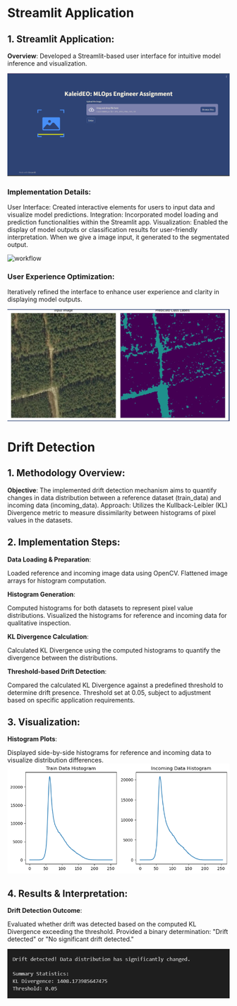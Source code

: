 # Streamlit Application 

## 1. Streamlit Application:

**Overview**: Developed a Streamlit-based user interface for intuitive model inference and visualization.

![Front page](images/Streamlit%20front%20page.png)

### Implementation Details:

User Interface: Created interactive elements for users to input data and visualize model predictions.
Integration: Incorporated model loading and prediction functionalities within the Streamlit app.
Visualization: Enabled the display of model outputs or classification results for user-friendly interpretation.
When we give a image input, it generated to the segmentated output. 

![workflow](images/woking.gif)

### User Experience Optimization:
Iteratively refined the interface to enhance user experience and clarity in displaying model outputs.

![output](images/output.png)


# Drift Detection 

## 1. Methodology Overview:

**Objective**: The implemented drift detection mechanism aims to quantify changes in data distribution between a reference dataset (train_data) and incoming data (incoming_data).
Approach: Utilizes the Kullback-Leibler (KL) Divergence metric to measure dissimilarity between histograms of pixel values in the datasets.

## 2. Implementation Steps:

**Data Loading & Preparation**:

Loaded reference and incoming image data using OpenCV.
Flattened image arrays for histogram computation.

**Histogram Generation**:

Computed histograms for both datasets to represent pixel value distributions.
Visualized the histograms for reference and incoming data for qualitative inspection.

**KL Divergence Calculation**:

Calculated KL Divergence using the computed histograms to quantify the divergence between the distributions.

**Threshold-based Drift Detection**:

Compared the calculated KL Divergence against a predefined threshold to determine drift presence.
Threshold set at 0.05, subject to adjustment based on specific application requirements.

## 3. Visualization:

**Histogram Plots**:

Displayed side-by-side histograms for reference and incoming data to visualize distribution differences.
![output](images/histogram.png)

## 4. Results & Interpretation:

**Drift Detection Outcome**:

Evaluated whether drift was detected based on the computed KL Divergence exceeding the threshold.
Provided a binary determination: "Drift detected" or "No significant drift detected."

![stats](images/stats.png)

